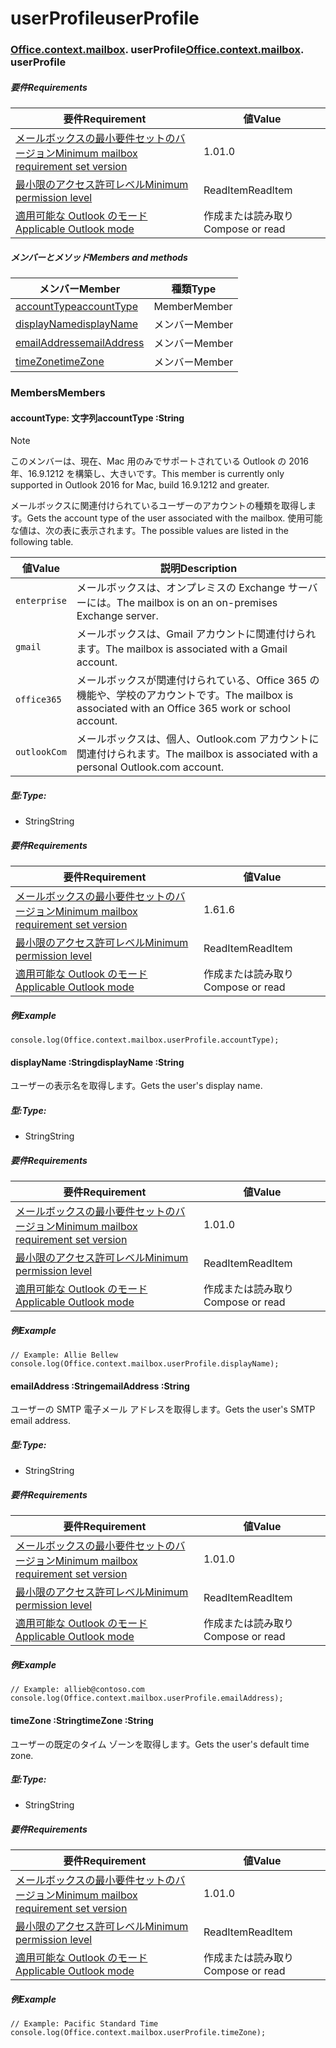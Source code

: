 
# <a name="userprofile"></a><span data-ttu-id="60eb2-101">userProfile</span><span class="sxs-lookup"><span data-stu-id="60eb2-101">userProfile</span></span>

### <span data-ttu-id="60eb2-p101">[Office](Office.md)[.context](Office.context.md)[.mailbox](Office.context.mailbox.md). userProfile</span><span class="sxs-lookup"><span data-stu-id="60eb2-p101">[Office](Office.md)[.context](Office.context.md)[.mailbox](Office.context.mailbox.md). userProfile</span></span>

##### <a name="requirements"></a><span data-ttu-id="60eb2-104">要件</span><span class="sxs-lookup"><span data-stu-id="60eb2-104">Requirements</span></span>

|<span data-ttu-id="60eb2-105">要件</span><span class="sxs-lookup"><span data-stu-id="60eb2-105">Requirement</span></span>| <span data-ttu-id="60eb2-106">値</span><span class="sxs-lookup"><span data-stu-id="60eb2-106">Value</span></span>|
|---|---|
|[<span data-ttu-id="60eb2-107">メールボックスの最小要件セットのバージョン</span><span class="sxs-lookup"><span data-stu-id="60eb2-107">Minimum mailbox requirement set version</span></span>](/javascript/office/requirement-sets/outlook-api-requirement-sets)| <span data-ttu-id="60eb2-108">1.0</span><span class="sxs-lookup"><span data-stu-id="60eb2-108">1.0</span></span>|
|[<span data-ttu-id="60eb2-109">最小限のアクセス許可レベル</span><span class="sxs-lookup"><span data-stu-id="60eb2-109">Minimum permission level</span></span>](https://docs.microsoft.com/outlook/add-ins/understanding-outlook-add-in-permissions)| <span data-ttu-id="60eb2-110">ReadItem</span><span class="sxs-lookup"><span data-stu-id="60eb2-110">ReadItem</span></span>|
|[<span data-ttu-id="60eb2-111">適用可能な Outlook のモード</span><span class="sxs-lookup"><span data-stu-id="60eb2-111">Applicable Outlook mode</span></span>](https://docs.microsoft.com/outlook/add-ins/#extension-points)| <span data-ttu-id="60eb2-112">作成または読み取り</span><span class="sxs-lookup"><span data-stu-id="60eb2-112">Compose or read</span></span>|

##### <a name="members-and-methods"></a><span data-ttu-id="60eb2-113">メンバーとメソッド</span><span class="sxs-lookup"><span data-stu-id="60eb2-113">Members and methods</span></span>

| <span data-ttu-id="60eb2-114">メンバー</span><span class="sxs-lookup"><span data-stu-id="60eb2-114">Member</span></span> | <span data-ttu-id="60eb2-115">種類</span><span class="sxs-lookup"><span data-stu-id="60eb2-115">Type</span></span> |
|--------|------|
| [<span data-ttu-id="60eb2-116">accountType</span><span class="sxs-lookup"><span data-stu-id="60eb2-116">accountType</span></span>](#accounttype-string) | <span data-ttu-id="60eb2-117">Member</span><span class="sxs-lookup"><span data-stu-id="60eb2-117">Member</span></span> |
| [<span data-ttu-id="60eb2-118">displayName</span><span class="sxs-lookup"><span data-stu-id="60eb2-118">displayName</span></span>](#displayname-string) | <span data-ttu-id="60eb2-119">メンバー</span><span class="sxs-lookup"><span data-stu-id="60eb2-119">Member</span></span> |
| [<span data-ttu-id="60eb2-120">emailAddress</span><span class="sxs-lookup"><span data-stu-id="60eb2-120">emailAddress</span></span>](#emailaddress-string) | <span data-ttu-id="60eb2-121">メンバー</span><span class="sxs-lookup"><span data-stu-id="60eb2-121">Member</span></span> |
| [<span data-ttu-id="60eb2-122">timeZone</span><span class="sxs-lookup"><span data-stu-id="60eb2-122">timeZone</span></span>](#timezone-string) | <span data-ttu-id="60eb2-123">メンバー</span><span class="sxs-lookup"><span data-stu-id="60eb2-123">Member</span></span> |

### <a name="members"></a><span data-ttu-id="60eb2-124">Members</span><span class="sxs-lookup"><span data-stu-id="60eb2-124">Members</span></span>

####  <a name="accounttype-string"></a><span data-ttu-id="60eb2-125">accountType: 文字列</span><span class="sxs-lookup"><span data-stu-id="60eb2-125">accountType :String</span></span>

> [!NOTE]
> <span data-ttu-id="60eb2-126">このメンバーは、現在、Mac 用のみでサポートされている Outlook の 2016年、16.9.1212 を構築し、大きいです。</span><span class="sxs-lookup"><span data-stu-id="60eb2-126">This member is currently only supported in Outlook 2016 for Mac, build 16.9.1212 and greater.</span></span>

<span data-ttu-id="60eb2-127">メールボックスに関連付けられているユーザーのアカウントの種類を取得します。</span><span class="sxs-lookup"><span data-stu-id="60eb2-127">Gets the account type of the user associated with the mailbox.</span></span> <span data-ttu-id="60eb2-128">使用可能な値は、次の表に表示されます。</span><span class="sxs-lookup"><span data-stu-id="60eb2-128">The possible values are listed in the following table.</span></span>

| <span data-ttu-id="60eb2-129">値</span><span class="sxs-lookup"><span data-stu-id="60eb2-129">Value</span></span> | <span data-ttu-id="60eb2-130">説明</span><span class="sxs-lookup"><span data-stu-id="60eb2-130">Description</span></span> |
|-------|-------------|
| `enterprise` | <span data-ttu-id="60eb2-131">メールボックスは、オンプレミスの Exchange サーバーには。</span><span class="sxs-lookup"><span data-stu-id="60eb2-131">The mailbox is on an on-premises Exchange server.</span></span> |
| `gmail` | <span data-ttu-id="60eb2-132">メールボックスは、Gmail アカウントに関連付けられます。</span><span class="sxs-lookup"><span data-stu-id="60eb2-132">The mailbox is associated with a Gmail account.</span></span> |
| `office365` | <span data-ttu-id="60eb2-133">メールボックスが関連付けられている、Office 365 の機能や、学校のアカウントです。</span><span class="sxs-lookup"><span data-stu-id="60eb2-133">The mailbox is associated with an Office 365 work or school account.</span></span> |
| `outlookCom` | <span data-ttu-id="60eb2-134">メールボックスは、個人、Outlook.com アカウントに関連付けられます。</span><span class="sxs-lookup"><span data-stu-id="60eb2-134">The mailbox is associated with a personal Outlook.com account.</span></span> |

##### <a name="type"></a><span data-ttu-id="60eb2-135">型:</span><span class="sxs-lookup"><span data-stu-id="60eb2-135">Type:</span></span>

*   <span data-ttu-id="60eb2-136">String</span><span class="sxs-lookup"><span data-stu-id="60eb2-136">String</span></span>

##### <a name="requirements"></a><span data-ttu-id="60eb2-137">要件</span><span class="sxs-lookup"><span data-stu-id="60eb2-137">Requirements</span></span>

|<span data-ttu-id="60eb2-138">要件</span><span class="sxs-lookup"><span data-stu-id="60eb2-138">Requirement</span></span>| <span data-ttu-id="60eb2-139">値</span><span class="sxs-lookup"><span data-stu-id="60eb2-139">Value</span></span>|
|---|---|
|[<span data-ttu-id="60eb2-140">メールボックスの最小要件セットのバージョン</span><span class="sxs-lookup"><span data-stu-id="60eb2-140">Minimum mailbox requirement set version</span></span>](/javascript/office/requirement-sets/outlook-api-requirement-sets)| <span data-ttu-id="60eb2-141">1.6</span><span class="sxs-lookup"><span data-stu-id="60eb2-141">1.6</span></span> |
|[<span data-ttu-id="60eb2-142">最小限のアクセス許可レベル</span><span class="sxs-lookup"><span data-stu-id="60eb2-142">Minimum permission level</span></span>](https://docs.microsoft.com/outlook/add-ins/understanding-outlook-add-in-permissions)| <span data-ttu-id="60eb2-143">ReadItem</span><span class="sxs-lookup"><span data-stu-id="60eb2-143">ReadItem</span></span>|
|[<span data-ttu-id="60eb2-144">適用可能な Outlook のモード</span><span class="sxs-lookup"><span data-stu-id="60eb2-144">Applicable Outlook mode</span></span>](https://docs.microsoft.com/outlook/add-ins/#extension-points)| <span data-ttu-id="60eb2-145">作成または読み取り</span><span class="sxs-lookup"><span data-stu-id="60eb2-145">Compose or read</span></span>|

##### <a name="example"></a><span data-ttu-id="60eb2-146">例</span><span class="sxs-lookup"><span data-stu-id="60eb2-146">Example</span></span>

```
console.log(Office.context.mailbox.userProfile.accountType);
```

####  <a name="displayname-string"></a><span data-ttu-id="60eb2-147">displayName :String</span><span class="sxs-lookup"><span data-stu-id="60eb2-147">displayName :String</span></span>

<span data-ttu-id="60eb2-148">ユーザーの表示名を取得します。</span><span class="sxs-lookup"><span data-stu-id="60eb2-148">Gets the user's display name.</span></span>

##### <a name="type"></a><span data-ttu-id="60eb2-149">型:</span><span class="sxs-lookup"><span data-stu-id="60eb2-149">Type:</span></span>

*   <span data-ttu-id="60eb2-150">String</span><span class="sxs-lookup"><span data-stu-id="60eb2-150">String</span></span>

##### <a name="requirements"></a><span data-ttu-id="60eb2-151">要件</span><span class="sxs-lookup"><span data-stu-id="60eb2-151">Requirements</span></span>

|<span data-ttu-id="60eb2-152">要件</span><span class="sxs-lookup"><span data-stu-id="60eb2-152">Requirement</span></span>| <span data-ttu-id="60eb2-153">値</span><span class="sxs-lookup"><span data-stu-id="60eb2-153">Value</span></span>|
|---|---|
|[<span data-ttu-id="60eb2-154">メールボックスの最小要件セットのバージョン</span><span class="sxs-lookup"><span data-stu-id="60eb2-154">Minimum mailbox requirement set version</span></span>](/javascript/office/requirement-sets/outlook-api-requirement-sets)| <span data-ttu-id="60eb2-155">1.0</span><span class="sxs-lookup"><span data-stu-id="60eb2-155">1.0</span></span>|
|[<span data-ttu-id="60eb2-156">最小限のアクセス許可レベル</span><span class="sxs-lookup"><span data-stu-id="60eb2-156">Minimum permission level</span></span>](https://docs.microsoft.com/outlook/add-ins/understanding-outlook-add-in-permissions)| <span data-ttu-id="60eb2-157">ReadItem</span><span class="sxs-lookup"><span data-stu-id="60eb2-157">ReadItem</span></span>|
|[<span data-ttu-id="60eb2-158">適用可能な Outlook のモード</span><span class="sxs-lookup"><span data-stu-id="60eb2-158">Applicable Outlook mode</span></span>](https://docs.microsoft.com/outlook/add-ins/#extension-points)| <span data-ttu-id="60eb2-159">作成または読み取り</span><span class="sxs-lookup"><span data-stu-id="60eb2-159">Compose or read</span></span>|

##### <a name="example"></a><span data-ttu-id="60eb2-160">例</span><span class="sxs-lookup"><span data-stu-id="60eb2-160">Example</span></span>

```
// Example: Allie Bellew
console.log(Office.context.mailbox.userProfile.displayName);
```

####  <a name="emailaddress-string"></a><span data-ttu-id="60eb2-161">emailAddress :String</span><span class="sxs-lookup"><span data-stu-id="60eb2-161">emailAddress :String</span></span>

<span data-ttu-id="60eb2-162">ユーザーの SMTP 電子メール アドレスを取得します。</span><span class="sxs-lookup"><span data-stu-id="60eb2-162">Gets the user's SMTP email address.</span></span>

##### <a name="type"></a><span data-ttu-id="60eb2-163">型:</span><span class="sxs-lookup"><span data-stu-id="60eb2-163">Type:</span></span>

*   <span data-ttu-id="60eb2-164">String</span><span class="sxs-lookup"><span data-stu-id="60eb2-164">String</span></span>

##### <a name="requirements"></a><span data-ttu-id="60eb2-165">要件</span><span class="sxs-lookup"><span data-stu-id="60eb2-165">Requirements</span></span>

|<span data-ttu-id="60eb2-166">要件</span><span class="sxs-lookup"><span data-stu-id="60eb2-166">Requirement</span></span>| <span data-ttu-id="60eb2-167">値</span><span class="sxs-lookup"><span data-stu-id="60eb2-167">Value</span></span>|
|---|---|
|[<span data-ttu-id="60eb2-168">メールボックスの最小要件セットのバージョン</span><span class="sxs-lookup"><span data-stu-id="60eb2-168">Minimum mailbox requirement set version</span></span>](/javascript/office/requirement-sets/outlook-api-requirement-sets)| <span data-ttu-id="60eb2-169">1.0</span><span class="sxs-lookup"><span data-stu-id="60eb2-169">1.0</span></span>|
|[<span data-ttu-id="60eb2-170">最小限のアクセス許可レベル</span><span class="sxs-lookup"><span data-stu-id="60eb2-170">Minimum permission level</span></span>](https://docs.microsoft.com/outlook/add-ins/understanding-outlook-add-in-permissions)| <span data-ttu-id="60eb2-171">ReadItem</span><span class="sxs-lookup"><span data-stu-id="60eb2-171">ReadItem</span></span>|
|[<span data-ttu-id="60eb2-172">適用可能な Outlook のモード</span><span class="sxs-lookup"><span data-stu-id="60eb2-172">Applicable Outlook mode</span></span>](https://docs.microsoft.com/outlook/add-ins/#extension-points)| <span data-ttu-id="60eb2-173">作成または読み取り</span><span class="sxs-lookup"><span data-stu-id="60eb2-173">Compose or read</span></span>|

##### <a name="example"></a><span data-ttu-id="60eb2-174">例</span><span class="sxs-lookup"><span data-stu-id="60eb2-174">Example</span></span>

```
// Example: allieb@contoso.com
console.log(Office.context.mailbox.userProfile.emailAddress);
```

####  <a name="timezone-string"></a><span data-ttu-id="60eb2-175">timeZone :String</span><span class="sxs-lookup"><span data-stu-id="60eb2-175">timeZone :String</span></span>

<span data-ttu-id="60eb2-176">ユーザーの既定のタイム ゾーンを取得します。</span><span class="sxs-lookup"><span data-stu-id="60eb2-176">Gets the user's default time zone.</span></span>

##### <a name="type"></a><span data-ttu-id="60eb2-177">型:</span><span class="sxs-lookup"><span data-stu-id="60eb2-177">Type:</span></span>

*   <span data-ttu-id="60eb2-178">String</span><span class="sxs-lookup"><span data-stu-id="60eb2-178">String</span></span>

##### <a name="requirements"></a><span data-ttu-id="60eb2-179">要件</span><span class="sxs-lookup"><span data-stu-id="60eb2-179">Requirements</span></span>

|<span data-ttu-id="60eb2-180">要件</span><span class="sxs-lookup"><span data-stu-id="60eb2-180">Requirement</span></span>| <span data-ttu-id="60eb2-181">値</span><span class="sxs-lookup"><span data-stu-id="60eb2-181">Value</span></span>|
|---|---|
|[<span data-ttu-id="60eb2-182">メールボックスの最小要件セットのバージョン</span><span class="sxs-lookup"><span data-stu-id="60eb2-182">Minimum mailbox requirement set version</span></span>](/javascript/office/requirement-sets/outlook-api-requirement-sets)| <span data-ttu-id="60eb2-183">1.0</span><span class="sxs-lookup"><span data-stu-id="60eb2-183">1.0</span></span>|
|[<span data-ttu-id="60eb2-184">最小限のアクセス許可レベル</span><span class="sxs-lookup"><span data-stu-id="60eb2-184">Minimum permission level</span></span>](https://docs.microsoft.com/outlook/add-ins/understanding-outlook-add-in-permissions)| <span data-ttu-id="60eb2-185">ReadItem</span><span class="sxs-lookup"><span data-stu-id="60eb2-185">ReadItem</span></span>|
|[<span data-ttu-id="60eb2-186">適用可能な Outlook のモード</span><span class="sxs-lookup"><span data-stu-id="60eb2-186">Applicable Outlook mode</span></span>](https://docs.microsoft.com/outlook/add-ins/#extension-points)| <span data-ttu-id="60eb2-187">作成または読み取り</span><span class="sxs-lookup"><span data-stu-id="60eb2-187">Compose or read</span></span>|

##### <a name="example"></a><span data-ttu-id="60eb2-188">例</span><span class="sxs-lookup"><span data-stu-id="60eb2-188">Example</span></span>

```
// Example: Pacific Standard Time
console.log(Office.context.mailbox.userProfile.timeZone);
```